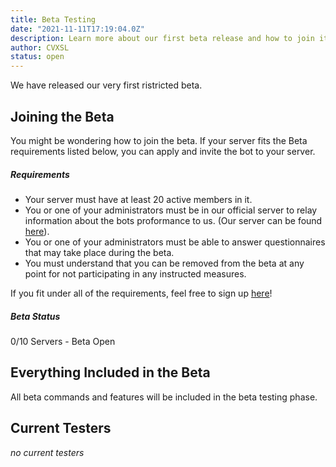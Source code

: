```yaml
---
title: Beta Testing
date: "2021-11-11T17:19:04.0Z"
description: Learn more about our first beta release and how to join it!
author: CVXSL
status: open
---
```

We have released our very first ristricted beta.

## Joining the Beta

You might be wondering how to join the beta. If your server fits the Beta requirements listed below, you can apply and invite the bot to your server.

##### Requirements

- Your server must have at least 20 active members in it.
- You or one of your administrators must be in our official server to relay information about the bots proformance to us. (Our server can be found [here](https://discord.gg/2NaDrfV6MK)).
- You or one of your administrators must be able to answer questionnaires that may take place during the beta.
- You must understand that you can be removed from the beta at any point for not participating in any instructed measures.

If you fit under all of the requirements, feel free to sign up [here](https://forms.gle/wwJjkdDuk2PJhukb9)!

##### Beta Status

0/10 Servers - Beta Open

## Everything Included in the Beta

All beta commands and features will be included in the beta testing phase.

## Current Testers

*no current testers*
